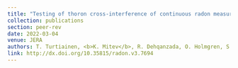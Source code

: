 ```yaml
---
title: "Testing of thoron cross-interference of continuous radon measuring instruments "
collection: publications
section: peer-rev
date: 2022-03-04
venue: JERA
authors: T. Turtiainen, <b>K. Mitev</b>, R. Dehqanzada, O. Holmgren, S. Georgiev
link: http://dx.doi.org/10.35815/radon.v3.7694
---
```

